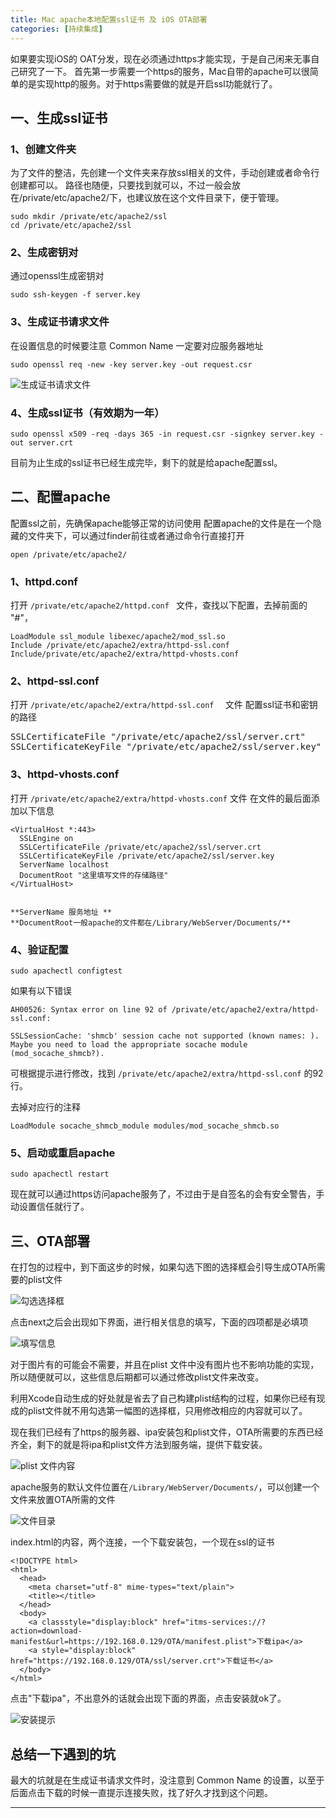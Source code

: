 ```yaml
---
title: Mac apache本地配置ssl证书 及 iOS OTA部署
categories: [持续集成]
---
```


如果要实现iOS的 OAT分发，现在必须通过https才能实现，于是自己闲来无事自己研究了一下。
首先第一步需要一个https的服务，Mac自带的apache可以很简单的是实现http的服务。对于https需要做的就是开启ssl功能就行了。
## 一、生成ssl证书
### 1、创建文件夹

为了文件的整洁，先创建一个文件夹来存放ssl相关的文件，手动创建或者命令行创建都可以。
路径也随便，只要找到就可以，不过一般会放在/private/etc/apache2/下，也建议放在这个文件目录下，便于管理。

```
sudo mkdir /private/etc/apache2/ssl
cd /private/etc/apache2/ssl
```

### 2、生成密钥对

通过openssl生成密钥对

```
sudo ssh-keygen -f server.key
```

### 3、生成证书请求文件

在设置信息的时候要注意 Common Name 一定要对应服务器地址

```
sudo openssl req -new -key server.key -out request.csr
```

![生成证书请求文件](http://upload-images.jianshu.io/upload_images/1681985-d10c3a65341a8280.png?imageMogr2/auto-orient/strip%7CimageView2/2/w/1240)

### 4、生成ssl证书（有效期为一年）

```
sudo openssl x509 -req -days 365 -in request.csr -signkey server.key -out server.crt
```


目前为止生成的ssl证书已经生成完毕，剩下的就是给apache配置ssl。




## 二、配置apache
配置ssl之前，先确保apache能够正常的访问使用
配置apache的文件是在一个隐藏的文件夹下，可以通过finder前往或者通过命令行直接打开
```
open /private/etc/apache2/
```

### 1、httpd.conf

打开 `/private/etc/apache2/httpd.conf ` 文件，查找以下配置，去掉前面的 "#"，

```
LoadModule ssl_module libexec/apache2/mod_ssl.so
Include /private/etc/apache2/extra/httpd-ssl.conf
Include/private/etc/apache2/extra/httpd-vhosts.conf
```


### 2、httpd-ssl.conf

打开 <code>/private/etc/apache2/extra/httpd-ssl.conf  </code> 文件
配置ssl证书和密钥的路径
<pre>SSLCertificateFile "/private/etc/apache2/ssl/server.crt"
SSLCertificateKeyFile "/private/etc/apache2/ssl/server.key"</pre>

### 3、httpd-vhosts.conf
打开 `/private/etc/apache2/extra/httpd-vhosts.conf` 文件
在文件的最后面添加以下信息
```
<VirtualHost *:443>
  SSLEngine on
  SSLCertificateFile /private/etc/apache2/ssl/server.crt
  SSLCertificateKeyFile /private/etc/apache2/ssl/server.key
  ServerName localhost
  DocumentRoot "这里填写文件的存储路径"
</VirtualHost>


**ServerName 服务地址 **
**DocumentRoot一般apache的文件都在/Library/WebServer/Documents/**
```



### 4、验证配置

```
sudo apachectl configtest
```

如果有以下错误

```
AH00526: Syntax error on line 92 of /private/etc/apache2/extra/httpd-ssl.conf:

SSLSessionCache: 'shmcb' session cache not supported (known names: ).
Maybe you need to load the appropriate socache module (mod_socache_shmcb?).
```

可根据提示进行修改，找到 `/private/etc/apache2/extra/httpd-ssl.conf` 的92行。

去掉对应行的注释
```
LoadModule socache_shmcb_module modules/mod_socache_shmcb.so 
```

### 5、启动或重启apache
```
sudo apachectl restart
```

现在就可以通过https访问apache服务了，不过由于是自签名的会有安全警告，手动设置信任就行了。


## 三、OTA部署

在打包的过程中，到下面这步的时候，如果勾选下图的选择框会引导生成OTA所需要的plist文件

![勾选选择框](http://upload-images.jianshu.io/upload_images/1681985-2068bb941217c235.png?imageMogr2/auto-orient/strip%7CimageView2/2/w/1240)

点击next之后会出现如下界面，进行相关信息的填写，下面的四项都是必填项

![填写信息](http://upload-images.jianshu.io/upload_images/1681985-2378d05e1866f1e1.png?imageMogr2/auto-orient/strip%7CimageView2/2/w/1240)

对于图片有的可能会不需要，并且在plist 文件中没有图片也不影响功能的实现，所以随便就可以，这些信息后期都可以通过修改plist文件来改变。

利用Xcode自动生成的好处就是省去了自己构建plist结构的过程，如果你已经有现成的plist文件就不用勾选第一幅图的选择框，只用修改相应的内容就可以了。

现在我们已经有了https的服务器、ipa安装包和plist文件，OTA所需要的东西已经齐全，剩下的就是将ipa和plist文件方法到服务端，提供下载安装。

![plist 文件内容](http://upload-images.jianshu.io/upload_images/1681985-8003dd4e61958183.png?imageMogr2/auto-orient/strip%7CimageView2/2/w/1240)

apache服务的默认文件位置在<code>/Library/WebServer/Documents/</code>，可以创建一个文件来放置OTA所需的文件

![文件目录](http://upload-images.jianshu.io/upload_images/1681985-4d33b715cb17daff.png?imageMogr2/auto-orient/strip%7CimageView2/2/w/1240)

index.html的内容，两个连接，一个下载安装包，一个现在ssl的证书
```
<!DOCTYPE html>
<html>
  <head>
    <meta charset="utf-8" mime-types="text/plain">
    <title></title>
  </head>
  <body>
    <a classstyle="display:block" href="itms-services://?action=download-manifest&url=https://192.168.0.129/OTA/manifest.plist">下载ipa</a>
    <a style="display:block" href="https://192.168.0.129/OTA/ssl/server.crt">下载证书</a>
  </body>
</html>

```

点击"下载ipa"，不出意外的话就会出现下面的界面，点击安装就ok了。

![安装提示](http://upload-images.jianshu.io/upload_images/1681985-06ba89fe7269c397.png?imageMogr2/auto-orient/strip%7CimageView2/2/w/500)

<h2>总结一下遇到的坑</h2>
最大的坑就是在生成证书请求文件时，没注意到 Common Name 的设置，以至于后面点击下载的时候一直提示连接失败，找了好久才找到这个问题。

---
